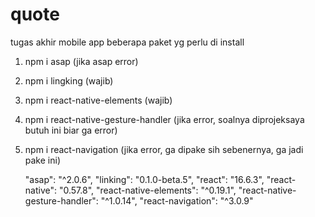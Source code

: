 # quote
tugas akhir mobile app
beberapa paket yg perlu di install
1. npm i asap (jika asap error)
2. npm i lingking (wajib)
3. npm i react-native-elements (wajib)
4. npm i react-native-gesture-handler (jika error, soalnya diprojeksaya butuh ini biar ga error)
5. npm i react-navigation (jika error, ga dipake sih sebenernya, ga jadi pake ini)

    "asap": "^2.0.6",
    "linking": "0.1.0-beta.5",
    "react": "16.6.3",
    "react-native": "0.57.8",
    "react-native-elements": "^0.19.1",
    "react-native-gesture-handler": "^1.0.14",
    "react-navigation": "^3.0.9"
